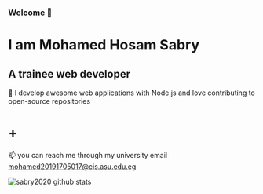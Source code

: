 ### Welcome 👋

<!--
**sabry2020/sabry2020** is a ✨ _special_ ✨ repository because its `README.md` (this file) appears on your GitHub profile.

Here are some ideas to get you started:

- 🔭 I’m currently working on ...
- 🌱 I’m currently learning ...
- 👯 I’m looking to collaborate on ...
- 🤔 I’m looking for help with ...
- 💬 Ask me about ...
- 📫 How to reach me: ...
- 😄 Pronouns: ...
- ⚡ Fun fact: ...
-->

<h1>I am Mohamed Hosam Sabry </h1> 
 <h2>  A trainee web developer</h2>


 🌱 I develop awesome web applications with Node.js and love contributing to open-source repositories
 
 <h1>+</h1>
 
 
📫 you can reach me through my university email  mohamed20191705017@cis.asu.edu.eg 


![sabry2020 github stats](https://github-readme-stats.vercel.app/api?username=sabry2020&hide=stars?count_private=true&show_icons=true&theme=radical)




